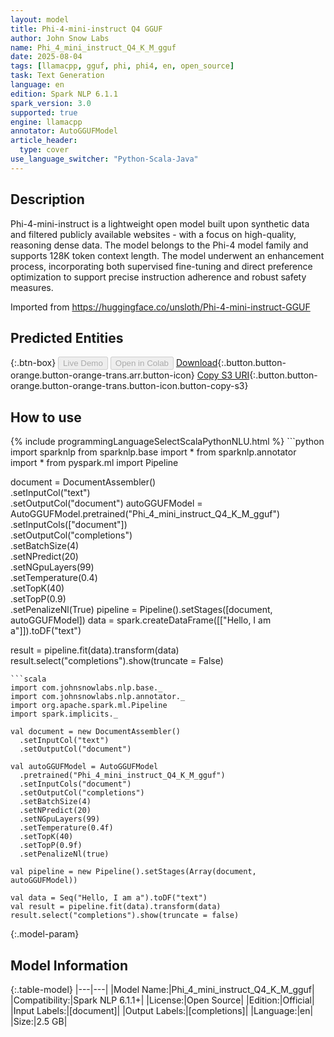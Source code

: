 ```yaml
---
layout: model
title: Phi-4-mini-instruct Q4 GGUF
author: John Snow Labs
name: Phi_4_mini_instruct_Q4_K_M_gguf
date: 2025-08-04
tags: [llamacpp, gguf, phi, phi4, en, open_source]
task: Text Generation
language: en
edition: Spark NLP 6.1.1
spark_version: 3.0
supported: true
engine: llamacpp
annotator: AutoGGUFModel
article_header:
  type: cover
use_language_switcher: "Python-Scala-Java"
---
```


## Description

Phi-4-mini-instruct is a lightweight open model built upon synthetic data and filtered publicly available websites - with a focus on high-quality, reasoning dense data. The model belongs to the Phi-4 model family and supports 128K token context length. The model underwent an enhancement process, incorporating both supervised fine-tuning and direct preference optimization to support precise instruction adherence and robust safety measures.

Imported from https://huggingface.co/unsloth/Phi-4-mini-instruct-GGUF

## Predicted Entities



{:.btn-box}
<button class="button button-orange" disabled>Live Demo</button>
<button class="button button-orange" disabled>Open in Colab</button>
[Download](https://s3.amazonaws.com/auxdata.johnsnowlabs.com/public/models/Phi_4_mini_instruct_Q4_K_M_gguf_en_6.1.1_3.0_1754317230916.zip){:.button.button-orange.button-orange-trans.arr.button-icon}
[Copy S3 URI](s3://auxdata.johnsnowlabs.com/public/models/Phi_4_mini_instruct_Q4_K_M_gguf_en_6.1.1_3.0_1754317230916.zip){:.button.button-orange.button-orange-trans.button-icon.button-copy-s3}

## How to use



<div class="tabs-box" markdown="1">
{% include programmingLanguageSelectScalaPythonNLU.html %}
```python
import sparknlp
from sparknlp.base import *
from sparknlp.annotator import *
from pyspark.ml import Pipeline

document = DocumentAssembler() \
    .setInputCol("text") \
    .setOutputCol("document")
autoGGUFModel = AutoGGUFModel.pretrained("Phi_4_mini_instruct_Q4_K_M_gguf") \
    .setInputCols(["document"]) \
    .setOutputCol("completions") \
    .setBatchSize(4) \
    .setNPredict(20) \
    .setNGpuLayers(99) \
    .setTemperature(0.4) \
    .setTopK(40) \
    .setTopP(0.9) \
    .setPenalizeNl(True)
pipeline = Pipeline().setStages([document, autoGGUFModel])
data = spark.createDataFrame([["Hello, I am a"]]).toDF("text")

result = pipeline.fit(data).transform(data)
result.select("completions").show(truncate = False)
```
```scala
import com.johnsnowlabs.nlp.base._
import com.johnsnowlabs.nlp.annotator._
import org.apache.spark.ml.Pipeline
import spark.implicits._

val document = new DocumentAssembler()
  .setInputCol("text")
  .setOutputCol("document")

val autoGGUFModel = AutoGGUFModel
  .pretrained("Phi_4_mini_instruct_Q4_K_M_gguf")
  .setInputCols("document")
  .setOutputCol("completions")
  .setBatchSize(4)
  .setNPredict(20)
  .setNGpuLayers(99)
  .setTemperature(0.4f)
  .setTopK(40)
  .setTopP(0.9f)
  .setPenalizeNl(true)

val pipeline = new Pipeline().setStages(Array(document, autoGGUFModel))

val data = Seq("Hello, I am a").toDF("text")
val result = pipeline.fit(data).transform(data)
result.select("completions").show(truncate = false)
```
</div>

{:.model-param}
## Model Information

{:.table-model}
|---|---|
|Model Name:|Phi_4_mini_instruct_Q4_K_M_gguf|
|Compatibility:|Spark NLP 6.1.1+|
|License:|Open Source|
|Edition:|Official|
|Input Labels:|[document]|
|Output Labels:|[completions]|
|Language:|en|
|Size:|2.5 GB|